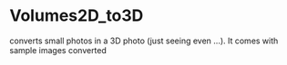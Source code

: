 # Volumes2D_to3D
 converts small photos in a 3D photo (just seeing even ...). It comes with sample images converted
